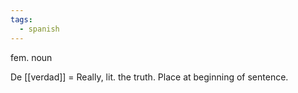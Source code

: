 ```yaml
---
tags:
  - spanish
---
```


fem. noun

De [[verdad]] = Really, lit. the truth. Place at beginning of sentence.
